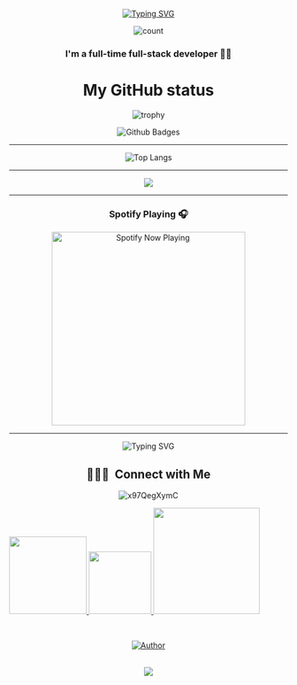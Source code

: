 <p align="center"> 
 <div align="center">  
   <a href="https://git.io/typing-svg"><img 
  src="https://readme-typing-svg.demolab.com?font=Rubik+Dirt&size=65&pause=1000&color=15ff63&background=FF20A500&center=true&vCenter=true&width=1000&height=150&lines=I'm+Web+Developer;New+Beginning+Developer;Please+Support+Me" 
  alt="Typing SVG" /></a>      
 </p> 

 <p align="center"> 
 <img align="center" alt="count" src="https://count.getloli.com/get/@: web-developer03?theme=rule34"> 
 </p>

   ### <div align="center">I'm a full-time full-stack developer 👨‍💻</div> 
   

# My GitHub status
![trophy](https://github-profile-trophy.vercel.app/?username=web-developer03&theme=radical)
<br>
</p>

![Github Badges](https://github-readme-stats.vercel.app/api?username=web-developer03&show_icons=true&theme=highcontrast)
<br>
___ 
  
 ![Top Langs](https://github-readme-stats.vercel.app/api/top-langs/?username=web-developer03&count_private=true&show_icons=true&theme=highcontrast) 
 ___

![](https://github-readme-streak-stats.herokuapp.com/?user=web-developer03&theme=highcontrast&hide_border=true)
___

### Spotify Playing 🎧

<p align="center">
  <a href="https://open.spotify.com/track/2K1d3wo1LCF7aMRv8NIxu3" target="_blank"><img src="https://now-playing-on-spotify.vercel.app/api/spotify" alt="Spotify Now Playing" width="350"/></a>
</p>

------

<div align="center">
    <img
        src="https://readme-typing-svg.herokuapp.com?font=Rubik+Dirt&size=25&duration=4997&color=963300&background=FF674200&center=true&vCenter=true&lines=Hi+there+Its+the+developer+;Thanks+for+Visiting+;Follow+my+github"
            alt="Typing SVG"
        />
    </a>

## 👨🏻‍💼 &nbsp;Connect with Me 
  ![x97QegXymC](https://github.com/thedeveloper03/thedeveloper03/assets/123274423/988ca430-c243-459c-ba07-6b899eb52a2d)

 <p align="left"> 
  
  <a href="https://www.instagram.com/the_developer.01" alt="Linkedin"> 
   <img width="140px" src="https://img.shields.io/badge/-Instagram-rgb(25, 27, 30)?style=for-the-badge&logo=Instagram&logoColor=rgb(150, 118, 228)&link=https://instagram.com/The_developer.01"/>  
  </a> 
  
  <a href="mailto: smtechmods " alt="Gmail"> 
   <img width="113px" src="https://img.shields.io/badge/-Gmail-rgb(25, 27, 30)?style=for-the-badge&logo=Gmail&logoColor=rgb(150, 118, 228)&link=mailto: smtechofcmods@gmail.com"/>  
  </a> 
  
  <a href="https://smdeveloper vercel.app/" alt="Portfolio"> 
   <img width="192px" src="https://img.shields.io/badge/my_portfolio-rgb(25, 27, 30)?style=for-the-badge&logo=ko-fi&logoColor=rgb(150, 118, 228)&link=https://www.evander.com.br/"/> 
  </a> 
  
  </p>
   <br/> 
     <div>
   <p align="center"> 
 <a href="#"><img title="Author" src="https://img.shields.io/badge/Author-web developer-red.svg?style=for-the-badge&logo=github"></a> 
 </p> 
 
 </div>
 <br/>  
  <div style="text-align:center">  
  <a href="#">  
    <img src="./Bottom.svg"></a>  
  </div>  
